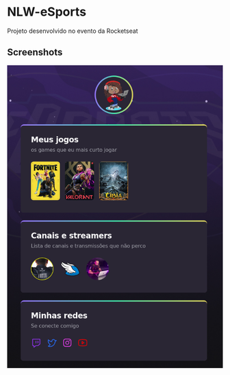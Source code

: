 # NLW-eSports

Projeto desenvolvido no evento  da Rocketseat

## Screenshots

![App Screenshot](./assets/print-tela.png)
